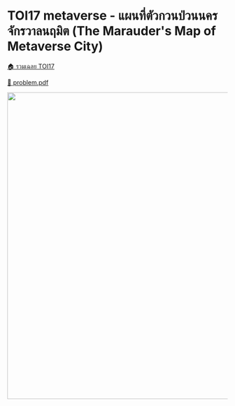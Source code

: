 <!-- @codegen_problem begin -->
# TOI17 metaverse - แผนที่ตัวกวนป่วนนครจักรวาลนฤมิต (The Marauder's Map of Metaverse City)

[🏠 รวมเฉลย TOI17](../)

[💎 problem.pdf](./toi17_metaverse_1.pdf)

<img width="700" src="https://github.com/krist7599555/toi/assets/19445033/80c80822-7583-4bcd-a705-dae3eacdee85" />
<!-- @codegen_problem end -->
